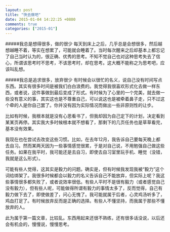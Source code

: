 ```yaml
---
layout: post
title: "快去做吧"
date: 2015-01-04 14:22:25 +0800
comments: true
categories: ["2015-01"]
---
```



#####我总是想得很多，做的很少
每天到床上之后，几乎总是会想很多，然后越想越睡不着，等实在想累了，可能就会睡着了。当时每次醒来之后却基本上都忘记了自己当时认为的，很正确、优秀的思考。不知不觉自己也对这种思考失去了信心，所谓该思考时不思考，不该思考时，却在思考。这大概不能称之为思考吧，应该叫乱想。

#####我总是追求很多，放弃很少
有时候会以很忙的名义，说自己没有时间写点东西。其实有很多时间是被我们白白浪费的。我觉得我很喜欢形式化去做一样东西，或者说，这件事做到最后变成了形式。有时候为了心里的一个完美，就去做一些没有意义的事，其实这也是不尊重自己，可以说这也是被牵着鼻子走，只不过这个牵的人是你自己罢了。你并没有因为实际情况而做出一些非原则性的让步。

比如有时候，我根本就是没有心思看书了，但我却因为自己定下的计划，决定看到某某页再停。其实我大多时候根本就不想看了，那剩下的几页任务也是草草看完，基本没有效果。

我现在也在尝试去改变这些习惯。比如，在去年12月，我告诉自己要每天晚上都去自习。然而某两天因为一些事情感觉很累，于是对自己说，不用勉强自己做这些任务。如果在我平时，我可能还是去自习，即使去自习室里玩手机、睡觉（没错，我就是这么形式）。

可能有些人觉得，这其实是毅力的问题。确实是，但有时候我发现我被“毅力”这个词给绑架了。我很多时候都会以毅力的名义告诉自己不能放弃，但实际上呢？我这些事情很多都失败了，或者说效率很低。有些人平时不是很有毅力（或者感觉自己没有毅力），但有些人呢，可能做得所谓有毅力的事情太多了，反而觉得，自己有毅力做下去了，即使做差了，问心无愧了。我可能就属于后者，心灵鸡汤听多了，鸡血打足了。有时候放弃反而是正确的选择。有些人不懂坚持，而我属于那些不懂放弃的人。

此为属于第一篇文章，比较乱。东西用起来还很不熟练，还有很多话没说，以后还会有机会的，慢慢说，慢慢思考。